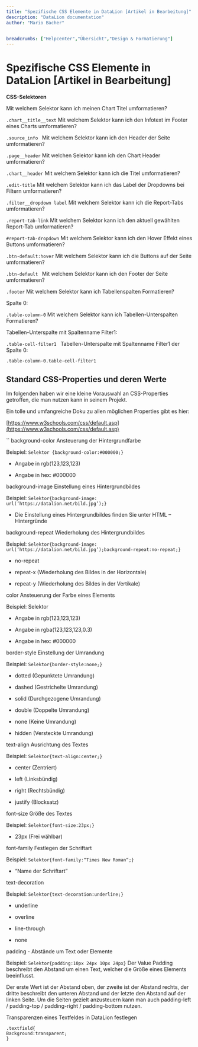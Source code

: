 ```yaml
---
title: "Spezifische CSS Elemente in DataLion [Artikel in Bearbeitung]"
description: "DataLion documentation"
author: "Mario Bacher"


breadcrumbs: ["Helpcenter","Übersicht","Design & Formatierung"]
---
```


# Spezifische CSS Elemente in DataLion [Artikel in Bearbeitung]

**CSS-Selektoren**

Mit welchem Selektor kann ich meinen Chart Titel umformatieren?

``
.chart__title__text
``
Mit welchem Selektor kann ich den Infotext im Footer eines Charts umformatieren?

``
.source_info 
``
Mit welchem Selektor kann ich den Header der Seite umformatieren?

``
.page__header
``
Mit welchen Selektor kann ich den Chart Header umformatieren?

``
.chart__header
``
Mit welchem Selektor kann ich die Titel umformatieren?

``
.edit-title
``
Mit welchem Selektor kann ich das Label der Dropdowns bei Filtern umformatieren?

``
.filter__dropdown label
``
Mit welchem Selektor kann ich die Report-Tabs umformatieren?

``
.report-tab-link
``
Mit welchem Selektor kann ich den aktuell gewählten Report-Tab umformatieren?

``
#report-tab-dropdown
``
Mit welchem Selektor kann ich den Hover Effekt eines Buttons umformatieren?

``
.btn-default:hover
``
Mit welchem Selektor kann ich die Buttons auf der Seite umformatieren?

``
.btn-default 
``
Mit welchem Selektor kann ich den Footer der Seite umformatieren?

``
.footer
``
Mit welchem Selektor kann ich Tabellenspalten Formatieren?

Spalte 0:

``
.table-column-0
``
Mit welchem Selektor kann ich Tabellen-Unterspalten Formatieren?

Tabellen-Unterspalte mit Spaltenname Filter1:

``
.table-cell-filter1 
``
Tabellen-Unterspalte mit Spaltenname Filter1 der Spalte 0:

``
.table-column-0.table-cell-filter1
``
## **Standard CSS-Properties und deren Werte**

Im folgenden haben wir eine kleine Vorauswahl an CSS-Properties getroffen, die man nutzen kann in seinem Projekt. 

Ein tolle und umfangreiche Doku zu allen möglichen Properties gibt es hier:

[https://www.w3schools.com/css/default.asp](https://www.w3schools.com/css/default.asp)

``
background-color Ansteuerung der Hintergrundfarbe

Beispiel: `Selektor {background-color:#000000;}`
-   Angabe in rgb(123,123,123)
    
-   Angabe in hex: #000000
    

background-image Einstellung eines Hintergrundbildes

Beispiel: `Selektor{background-image: url(‘https://datalion.net/bild.jpg’);}`
-   Die Einstellung eines Hintergrundbildes finden Sie unter HTML – Hintergründe
    

background-repeat Wiederholung des Hintergrundbildes

Beispiel: `Selektor{background-image: url(‘https://datalion.net/bild.jpg’);background-repeat:no-repeat;}`
-   no-repeat
    
-   repeat-x (Wiederholung des Bildes in der Horizontale)
    
-   repeat-y (Wiederholung des Bildes in der Vertikale)
    

color Ansteuerung der Farbe eines Elements

Beispiel: Selektor
-   Angabe in rgb(123,123,123)
    
-   Angabe in rgba(123,123,123,0.3)
    
-   Angabe in hex: #000000
    

border-style Einstellung der Umrandung

Beispiel: `Selektor{border-style:none;}`
-   dotted (Gepunktete Umrandung)
    
-   dashed (Gestrichelte Umrandung)
    
-   solid (Durchgezogene Umrandung)
    
-   double (Doppelte Umrandung)
    
-   none (Keine Umrandung)
    
-   hidden (Versteckte Umrandung)
    

text-align Ausrichtung des Textes

Beispiel: `Selektor{text-align:center;}`
-   center (Zentriert)
    
-   left (Linksbündig)
    
-   right (Rechtsbündig)
    
-   justify (Blocksatz)
    

font-size Größe des Textes

Beispiel: `Selektor{font-size:23px;}`
-   23px (Frei wählbar)
    

font-family Festlegen der Schriftart

Beispiel: `Selektor{font-family:“Times New Roman“;}`
-   “Name der Schriftart”
    

text-decoration

Beispiel: `Selektor{text-decoration:underline;}`
-   underline
    
-   overline
    
-   line-through
    
-   none
    

padding - Abstände um Text oder Elemente

Beispiel: `Selektor{padding:10px 24px 10px 24px}`
Der Value Padding beschreibt den Abstand um einen Text, welcher die Größe eines Elements beeinflusst.

Der erste Wert ist der Abstand oben, der zweite ist der Abstand rechts, der dritte beschreibt den unteren Abstand und der letzte den Abstand auf der linken Seite. Um die Seiten gezielt anzusteuern kann man auch padding-left / padding-top / padding-right / padding-bottom nutzen.

Transparenzen eines Textfeldes in DataLion festlegen

```
.textfield{
Background:transparent;
}
```
